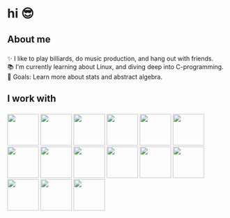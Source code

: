 <h1 align="left">hi 😎</h1>

###

<h2 align="left">About me</h2>

###

<p align="left">✨ I like to play billiards, do music production, and hang out with friends.<br>📚 I'm currently learning about Linux, and diving deep into C-programming.<br>🎯 Goals: Learn more about stats and abstract algebra.</p>

###

<h2 align="left">I work with</h2>

###

<div align="left">
  <img src="https://img.shields.io/badge/C-A8B9CC?logo=c&logoColor=black&style=for-the-badge" height="72" />
  <img src="https://img.shields.io/badge/Java-007396?logo=openjdk&logoColor=white&style=for-the-badge" height="72" />
  <img src="https://img.shields.io/badge/Python-3776AB?logo=python&logoColor=white&style=for-the-badge" height="72" />
  <img src="https://img.shields.io/badge/TypeScript-3178C6?logo=typescript&logoColor=white&style=for-the-badge" height="72" />
  <img src="https://img.shields.io/badge/Tailwind-06B6D4?logo=tailwindcss&logoColor=black&style=for-the-badge" height="72" />
  <img src="https://img.shields.io/badge/React-61DAFB?logo=react&logoColor=black&style=for-the-badge" height="72" />
  <img src="https://img.shields.io/badge/Next.js-000000?logo=nextdotjs&logoColor=white&style=for-the-badge" height="72" />
  <img src="https://img.shields.io/badge/Spring-6DB33F?logo=spring&logoColor=black&style=for-the-badge" height="72" />
  <img src="https://img.shields.io/badge/PostgreSQL-4169E1?logo=postgresql&logoColor=white&style=for-the-badge" height="72" />
  <img src="https://img.shields.io/badge/Amazon%20DynamoDB-4053D6?logo=amazondynamodb&logoColor=white&style=for-the-badge" height="72" />
  <img src="https://img.shields.io/badge/AWS-232F3E?logo=amazonaws&logoColor=FF9900&style=for-the-badge" height="72" />
  <img src="https://img.shields.io/badge/Jupyter-F37626?logo=jupyter&logoColor=black&style=for-the-badge" height="72" />
  <img src="https://img.shields.io/badge/FastAPI-009688?logo=fastapi&logoColor=white&style=for-the-badge" height="72" />
  <img src="https://img.shields.io/badge/NumPy-013243?logo=numpy&logoColor=white&style=for-the-badge" height="72" />
  <img src="https://img.shields.io/badge/pandas-150458?logo=pandas&logoColor=white&style=for-the-badge" height="72" />
</div>
